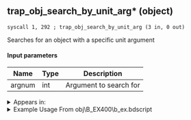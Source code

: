 ## trap_obj_search_by_unit_arg* (object)

`syscall 1, 292 ; trap_obj_search_by_unit_arg (3 in, 0 out)`

Searches for an object with a specific unit argument

#### Input parameters
| Name | Type | Description
|------|------|------------
| argnum   | int   | Argument to search for




<details>
	<summary>Appears in:</summary>
| filename | Entity (obj)
|----------|-------------
| obj\B_EX400\b_ex.bdscript       | ((B) Larxene (Absent Silhouette))          
| obj\B_LK130\b_lk.bdscript       | ((F) Path for Sora Lion’s groundshaker RC)          
| obj\F_AL110\f_al.bdscript       | ((F) ??? (AL))          
| obj\F_TR160\f_tr.bdscript       | ((F) WARNING message (TR))          
| obj\F_TT070\f_tt.bdscript       | ((F) Skateboard Checkmark (TT))          
| obj\M_EX130_AL\m_ex.bdscript       | ((M) Crimson Jazz (AL))          
| obj\M_EX520_AL\m_ex.bdscript       | ((M) Hook Bat (AL))          
| obj\M_EX620_AL\m_ex.bdscript       | ((M) Fortuneteller (AL))          
| obj\M_EX660_AL\m_ex.bdscript       | ((M) Rapid Thruster (AL))          

</details>

<details>
	<summary>Example Usage From obj\B_EX400\b_ex.bdscript</summary>
```
L3195:
 popToSp 0
 pushFromFSp 0
 pushImm 1
 syscall 1, 39 ; trap_obj_unit_arg (2 in, 1 out)
 pushImm 20
 sub 
 eqz 
 jz L3223
 pushFromPSp 16
 pushImm 1
 pushImm 30
 syscall 1, 292 ; trap_obj_search_by_unit_arg (3 in, 0 out)
 jmp L3233
```
</details>

